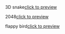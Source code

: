3D snake[click to preview](http://htmlpreview.github.io/?https://github.com/zhzhchwin/some-game-practice/blob/master/zzc%E8%B4%AA%E5%90%83%E8%9B%873d.html)


2048[click to preview](http://htmlpreview.github.io/?https://github.com/zhzhchwin/some-game-practice/blob/master/zzc2048.html)

flappy bird[click to preview](http://htmlpreview.github.io/?https://github.com/zhzhchwin/some-game-practice/blob/master/zzcflappybird.html)
